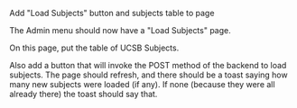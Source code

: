 Add "Load Subjects" button and subjects table to page

The Admin menu should now have  a "Load Subjects" page.

On this page, put the table of UCSB Subjects.

Also add a button that will invoke the POST method of the backend to
load subjects.  The page should refresh, and there should be a toast
saying how many new subjects were loaded (if any). If none (because they 
were all already there) the toast should say that.

